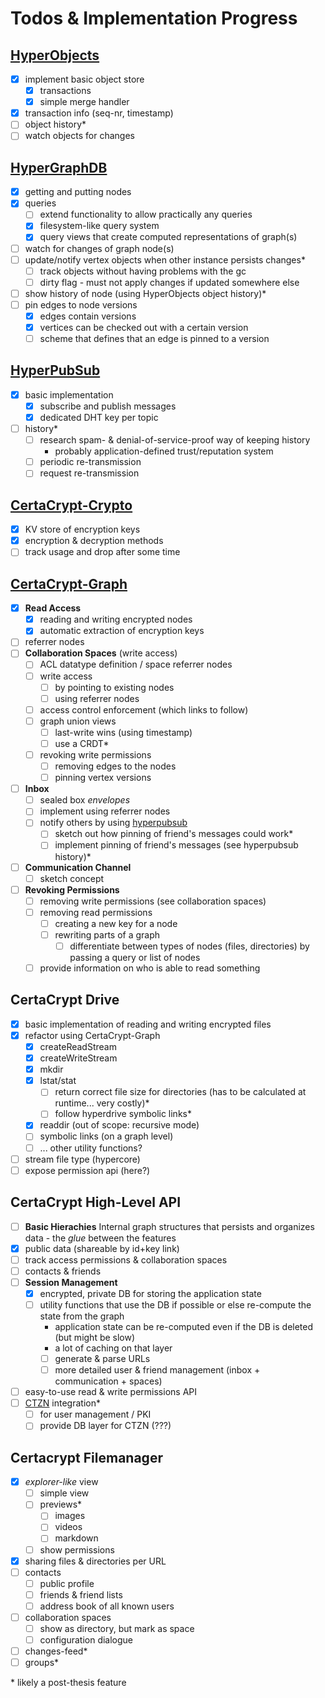 # Todos & Implementation Progress

## [HyperObjects](https://github.com/fsteff/hyperobjects)

- [x] implement basic object store
  - [x] transactions
  - [x] simple merge handler
- [x] transaction info (seq-nr, timestamp)
- [ ] object history*
- [ ] watch objects for changes

## [HyperGraphDB](https://github.com/fsteff/hyper-graphdb)

- [x] getting and putting nodes
- [x] queries
  - [ ] extend functionality to allow practically any queries
  - [x] filesystem-like query system
  - [x] query views that create computed representations of graph(s)
- [ ] watch for changes of graph node(s)
- [ ] update/notify vertex objects when other instance persists changes*
  - [ ] track objects without having problems with the gc
  - [ ] dirty flag - must not apply changes if updated somewhere else
- [ ] show history of node (using HyperObjects object history)*
- [ ] pin edges to node versions
  - [x] edges contain versions
  - [x] vertices can be checked out with a certain version
  - [ ] scheme that defines that an edge is pinned to a version

## [HyperPubSub](https://github.com/fsteff/hyperpubsub)

- [x] basic implementation
  - [x] subscribe and publish messages
  - [x] dedicated DHT key per topic
- [ ] history*
  - [ ] research spam- & denial-of-service-proof way of keeping history
    - probably application-defined trust/reputation system
  - [ ] periodic re-transmission
  - [ ] request re-transmission

## [CertaCrypt-Crypto](https://github.com/fsteff/certacrypt-crypto)

- [x] KV store of encryption keys
- [x] encryption & decryption methods
- [ ] track usage and drop after some time

## [CertaCrypt-Graph](https://github.com/fsteff/certacrypt-graph)

- [x] **Read Access**
  - [x] reading and writing encrypted nodes
  - [x] automatic extraction of encryption keys
- [ ] referrer nodes
- [ ] **Collaboration Spaces** (write access)
  - [ ] ACL datatype definition / space referrer nodes
  - [ ] write access
    - [ ] by pointing to existing nodes
    - [ ] using referrer nodes
  - [ ] access control enforcement (which links to follow)
  - [ ] graph union views
    - [ ] last-write wins (using timestamp)
    - [ ] use a CRDT*
  - [ ] revoking write permissions
    - [ ] removing edges to the nodes
    - [ ] pinning vertex versions
- [ ] **Inbox**
  - [ ] sealed box *envelopes*
  - [ ] implement using referrer nodes
  - [ ] notify others by using [hyperpubsub](https://github.com/fsteff/hyperpubsub)
    - [ ] sketch out how pinning of friend's messages could work*
    - [ ] implement pinning of friend's messages (see hyperpubsub history)*
- [ ] **Communication Channel**
  - [ ] sketch concept
- [ ] **Revoking Permissions**
  - [ ] removing write permissions (see collaboration spaces)
  - [ ] removing read permissions
    - [ ] creating a new key for a node
    - [ ] rewriting parts of a graph
      - [ ] differentiate between types of nodes (files, directories)
            by passing a query or list of nodes
  - [ ] provide information on who is able to read something

## CertaCrypt Drive

- [x] basic implementation of reading and writing encrypted files
- [x] refactor using CertaCrypt-Graph
  - [x] createReadStream
  - [x] createWriteStream
  - [x] mkdir
  - [x] lstat/stat
    - [ ] return correct file size for directories (has to be calculated at runtime... very costly)*
    - [ ] follow hyperdrive symbolic links*
  - [x] readdir (out of scope: recursive mode)
  - [ ] symbolic links (on a graph level)
  - [ ] ... other utility functions?
- [ ] stream file type (hypercore)
- [ ] expose permission api (here?)

## CertaCrypt High-Level API

- [ ]  **Basic Hierachies**
  Internal graph structures that persists and organizes data - the *glue* between the features
  - [x]  public data (shareable by id+key link)
  - [ ]  track access permissions & collaboration spaces
  - [ ]  contacts & friends
- [ ] **Session Management**
  - [x] encrypted, private DB for storing the application state
  - [ ] utility functions that use the DB if possible or else re-compute the state from the graph
    - application state can be re-computed even if the DB is deleted (but might be slow)
    - a lot of caching on that layer
    - [ ] generate & parse URLs
    - [ ] more detailed user & friend management (inbox + communication + spaces)
- [ ] easy-to-use read & write permissions API
- [ ] [CTZN](https://github.com/pfrazee/ctzn) integration*
  - [ ] for user management / PKI
  - [ ] provide DB layer for CTZN (???)

## Certacrypt Filemanager

- [x] *explorer-like* view
  - [ ] simple view
  - [ ] previews*
    - [ ] images
    - [ ] videos
    - [ ] markdown
  - [ ] show permissions
- [x] sharing files & directories per URL
- [ ] contacts
  - [ ] public profile
  - [ ] friends & friend lists
  - [ ] address book of all known users
- [ ] collaboration spaces
  - [ ] show as directory, but mark as space
  - [ ] configuration dialogue
- [ ] changes-feed*
- [ ] groups*

\* likely a post-thesis feature
